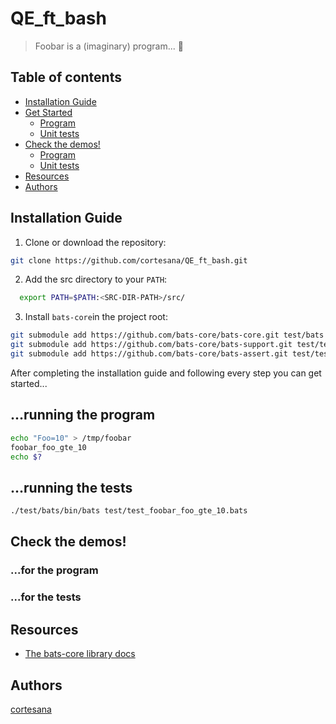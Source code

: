 # QE_ft_bash

>  Foobar is a (imaginary) program... :speech_balloon:

## Table of contents
- [Installation Guide](#installation)
- [Get Started](#get-started)
	- [Program](#program)
	- [Unit tests](#unit-tests)
- [Check the demos!](#demos)
	- [Program](#program-demo)
	- [Unit tests](#unit-tests-demo)
- [Resources](#resources)
- [Authors](#authors)

<a name="installation"/>

## Installation Guide

1. Clone or download the repository:
```bash
git clone https://github.com/cortesana/QE_ft_bash.git
```
2. Add the src directory to your `PATH`:
```bash
  export PATH=$PATH:<SRC-DIR-PATH>/src/
```
3. Install `bats-core`in the project root:
```bash
git submodule add https://github.com/bats-core/bats-core.git test/bats
git submodule add https://github.com/bats-core/bats-support.git test/test_helper/bats-support
git submodule add https://github.com/bats-core/bats-assert.git test/test_helper/bats-assert
```

<a name="get-started"/>

After completing the installation guide and following every step you can get started...

<a name="program"/>

## ...running the program
```bash
echo "Foo=10" > /tmp/foobar
foobar_foo_gte_10
echo $?
```

<a name="unit-tests"/>

## ...running the tests
```bash
./test/bats/bin/bats test/test_foobar_foo_gte_10.bats 
```

<a name="demos"/>

## Check the demos!

<a name="program-demo"/>

### ...for the program


<a name="unit-tests-demo"/>

### ...for the tests

## Resources

- [The bats-core library docs](https://bats-core.readthedocs.io/en/stable/index.html)

<a name="authors"/>

## Authors

[cortesana](https://twitter.com/cortesana_dev)
